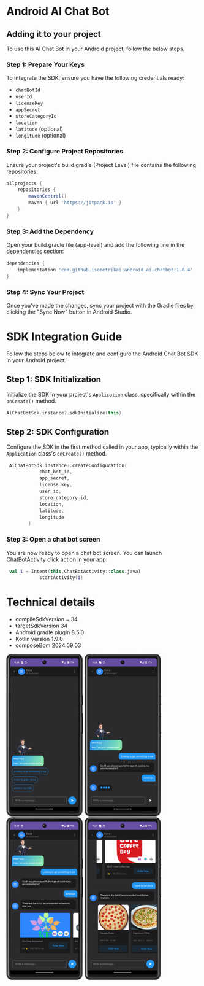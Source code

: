 
# Android AI Chat Bot

## Adding it to your project

To use this AI Chat Bot in your Android project, follow the below steps.

### Step 1: Prepare Your Keys

To integrate the SDK, ensure you have the following credentials ready:

- `chatBotId`
- `userId`
- `licenseKey`
- `appSecret`
- `storeCategoryId`
- `location`
- `latitude` (optional)
- `longitude` (optional)


### Step 2: Configure Project Repositories

Ensure your project's build.gradle (Project Level) file contains the following repositories:

```groovy
allprojects {
    repositories {
        mavenCentral()
        maven { url 'https://jitpack.io' }
    }
}
```

### Step 3: Add the Dependency

Open your build.gradle file (app-level) and add the following line in the dependencies section:

```groovy
dependencies {
    implementation 'com.github.isometrikai:android-ai-chatbot:1.0.4'
}
```
### Step 4: Sync Your Project

Once you've made the changes, sync your project with the Gradle files by clicking the "Sync Now" button in Android Studio.


# SDK Integration Guide

Follow the steps below to integrate and configure the Android Chat Bot SDK in your Android project.

## Step 1: SDK Initialization

Initialize the SDK in your project's `Application` class, specifically within the `onCreate()` method.

```kotlin
AiChatBotSdk.instance?.sdkInitialize(this)
```

## Step 2: SDK Configuration

Configure the SDK in the first method called in your app, typically within the `Application` class's `onCreate()` method.

```kotlin
 AiChatBotSdk.instance?.createConfiguration(
            chat_bot_id,
            app_secret,
            license_key,
            user_id,
            store_category_id,
            location,
            latitude,
            longitude
        )

```

### Step 3: Open a chat bot screen
You are now ready to open a chat bot screen. You can launch ChatBotActivity click action in your app:

```kotlin
 val i = Intent(this,ChatBotActivity::class.java)
            startActivity(i)
```

# Technical details

* compileSdkVersion  = 34
* targetSdkVersion 34
* Android gradle plugin 8.5.0
* Kotlin version 1.9.0
* composeBom 2024.09.03


<p float="left">
  <img src="docs/Screenshot_1.png" width="200" />
  <img src="docs/Screenshot_2.png" width="200" />
  <img src="docs/Screenshot_3.png" width="200" />
  <img src="docs/Screenshot_4.png" width="200" />
</p>





